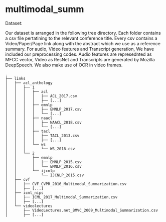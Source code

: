 # multimodal_summ

Dataset: 

Our dataset is arranged in the following tree directory. Each folder contains a csv file pertatining to the relevant conference title. Every csv contains a Video/Paper/Page link along with the abstract which we use as a reference summary. For audio, Video features and Transcript generation, We have included our preprocessing codes. Audio features are represednted as MFCC vector, Video as ResNet and Transcripts are generated by Mozilla DeepSpeech. We also make use of OCR in video frames.

```
.
├── links
│   ├── acl_anthology
│   │   ├── 1
│   │   │   ├── acl
│   │   │   │   ├── ACL_2017.csv
│   │   │   │   ├── [...]
│   │   │   ├── emnlp
│   │   │   │   ├── EMNLP_2017.csv
│   │   │   │   └── [...]
│   │   │   ├── naacl
│   │   │   │   ├── NAACL_2018.csv
│   │   │   │   └── [...]
│   │   │   ├── tacl
│   │   │   │   ├── TACL_2013.csv
│   │   │   │   ├── [...]
│   │   │   └── ws
│   │   │       └── WS_2018.csv
│   │   └── 2
│   │       ├── emnlp
│   │       │   ├── EMNLP_2015.csv
│   │       │   └── EMNLP_2016.csv
│   │       └── ijcnlp
│   │           └── IJCNLP_2015.csv
│   ├── cvf
│   │   ├── CVF_CVPR_2016_Multimodal_Summarization.csv
│   │   ├── [...]
│   ├── icml_nips
│   │   ├── ICML_2017_Multimodal_Summarization.csv
│   │   ├── [...]
│   └── videolectures
│       ├── VideoLectures.net_BMVC_2009_Multimodal_Summarization.csv
│       ├── [...]

```
